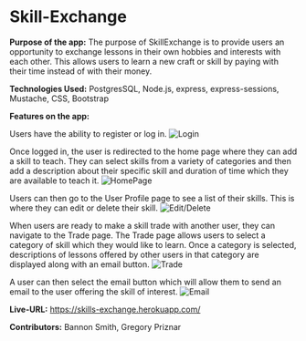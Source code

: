 # Skill-Exchange

**Purpose of the app:** The purpose of SkillExchange is to provide users an opportunity to exchange lessons in their own hobbies and interests with each other. 
This allows users to learn a new craft or skill by paying with their time instead of with their money.

**Technologies Used:** PostgresSQL, Node.js, express, express-sessions, Mustache, CSS, Bootstrap


**Features on the app:** 

Users have the ability to register or log in.
![Login](https://i.imgur.com/WYqFZTB.png "Login")

Once logged in, the user is redirected to the home page where they can add a skill to teach. 
They can select skills from a variety of categories and then add a description about their specific skill and duration of time 
which they are available to teach it. 
![HomePage](https://i.imgur.com/T6bqT0c.png "HomePage")

Users can then go to the User Profile page to see a list of their skills. This is where they can edit or delete their skill.
![Edit/Delete](https://i.imgur.com/vMRVmvT.png "Edit/Delete")

When users are ready to make a skill trade with another user, they can navigate to the Trade page. The Trade page allows users to select a category of skill which they would like to learn. Once a category is selected, descriptions of lessons offered by other users in that category are displayed along with an email button.
![Trade](https://i.imgur.com/YUTIAYC.png "Make a Trade")

A user can then select the email button which will allow them to send an email to the user offering the skill of interest.
![Email](https://i.imgur.com/fixfPnk.png "Email")



**Live-URL:** https://skills-exchange.herokuapp.com/


**Contributors:** Bannon Smith, Gregory Priznar

